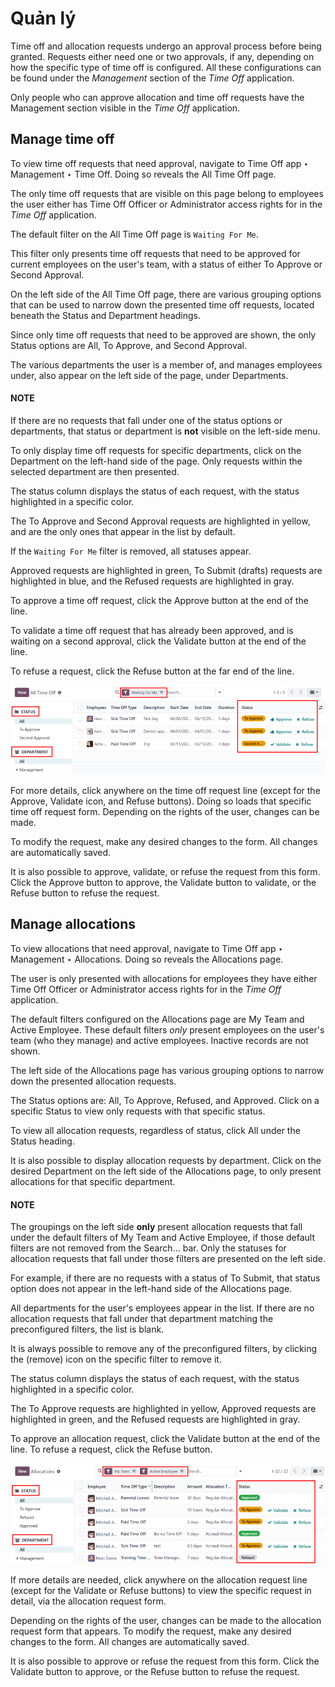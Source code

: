 # Quản lý

<a id="time-off-approvals"></a>

Time off and allocation requests undergo an approval process before being granted. Requests either
need one or two approvals, if any, depending on how the specific type of time off is configured. All
these configurations can be found under the *Management* section of the *Time Off* application.

Only people who can approve allocation and time off requests have the Management section
visible in the *Time Off* application.

<a id="time-off-manage-time-off"></a>

## Manage time off

To view time off requests that need approval, navigate to Time Off app ‣
Management ‣ Time Off. Doing so reveals the All Time Off page.

The only time off requests that are visible on this page belong to employees the user either has
Time Off Officer or Administrator access rights for in the *Time Off*
application.

The default filter on the All Time Off page is `Waiting For Me`.

This filter only presents time off requests that need to be approved for current employees on the
user's team, with a status of either To Approve or Second Approval.

On the left side of the All Time Off page, there are various grouping options that can
be used to narrow down the presented time off requests, located beneath the Status and
Department headings.

Since only time off requests that need to be approved are shown, the only Status options
are All, To Approve, and Second Approval.

The various departments the user is a member of, and manages employees under, also appear on the
left side of the page, under Departments.

#### NOTE
If there are no requests that fall under one of the status options or departments, that status
or department is **not** visible on the left-side menu.

To only display time off requests for specific departments, click on the Department on
the left-hand side of the page. Only requests within the selected department are then presented.

The status column displays the status of each request, with the status highlighted in a specific
color.

The To Approve and Second Approval requests are highlighted in yellow, and
are the only ones that appear in the list by default.

If the `Waiting For Me` filter is removed, all statuses appear.

Approved requests are highlighted in green, To Submit (drafts) requests are
highlighted in blue, and the Refused requests are highlighted in gray.

To approve a time off request, click the <i class="fa fa-thumbs-up"></i> Approve button at the end
of the line.

To validate a time off request that has already been approved, and is waiting on a second approval,
click the <i class="fa fa-check"></i> Validate button at the end of the line.

To refuse a request, click the <i class="fa fa-times"></i> Refuse button at the far end of the
line.

![Time off requests with the filter, groupings, and status sections highlighted.](../../../_images/time-off-requests.png)

For more details, click anywhere on the time off request line (except for the <i class="fa fa-thumbs-up"></i>
Approve, <i class="fa fa-check"></i> Validate icon, and <i class="fa fa-times"></i>
Refuse buttons). Doing so loads that specific time off request form. Depending on the
rights of the user, changes can be made.

To modify the request, make any desired changes to the form. All changes are automatically saved.

It is also possible to approve, validate, or refuse the request from this form. Click the
Approve button to approve, the Validate button to validate, or the
Refuse button to refuse the request.

<a id="time-off-manage-allocations"></a>

## Manage allocations

To view allocations that need approval, navigate to Time Off app ‣ Management ‣
Allocations. Doing so reveals the Allocations page.

The user is only presented with allocations for employees they have either Time Off
Officer or Administrator access rights for in the *Time Off* application.

The default filters configured on the Allocations page are My Team and
Active Employee. These default filters *only* present employees on the user's team (who
they manage) and active employees. Inactive records are not shown.

The left side of the Allocations page has various grouping options to narrow down the
presented allocation requests.

The Status options are: All, To Approve, Refused,
and Approved. Click on a specific Status to view only requests with that
specific status.

To view all allocation requests, regardless of status, click All under the
Status heading.

It is also possible to display allocation requests by department. Click on the desired
Department on the left side of the Allocations page, to only present
allocations for that specific department.

#### NOTE
The groupings on the left side **only** present allocation requests that fall under the default
filters of My Team and Active Employee, if those default filters are not
removed from the Search... bar. Only the statuses for allocation requests that fall
under those filters are presented on the left side.

For example, if there are no requests with a status of To Submit, that status option
does not appear in the left-hand side of the Allocations page.

All departments for the user's employees appear in the list. If there are no allocation requests
that fall under that department matching the preconfigured filters, the list is blank.

It is always possible to remove any of the preconfigured filters, by clicking the
<i class="fa fa-times"></i> (remove) icon on the specific filter to remove it.

The status column displays the status of each request, with the status highlighted in a specific
color.

The To Approve requests are highlighted in yellow, Approved requests are
highlighted in green, and the Refused requests are highlighted in gray.

To approve an allocation request, click the <i class="fa fa-check"></i> Validate button at the end
of the line. To refuse a request, click the <i class="fa fa-times"></i> Refuse button.

![Allocations with the filter, groupings, and status sections highlighted.](../../../_images/allocations.png)

If more details are needed, click anywhere on the allocation request line (except for the
<i class="fa fa-check"></i> Validate or <i class="fa fa-times"></i> Refuse buttons) to view the
specific request in detail, via the allocation request form.

Depending on the rights of the user, changes can be made to the allocation request form that
appears. To modify the request, make any desired changes to the form. All changes are automatically
saved.

It is also possible to approve or refuse the request from this form. Click the Validate
button to approve, or the Refuse button to refuse the request.
